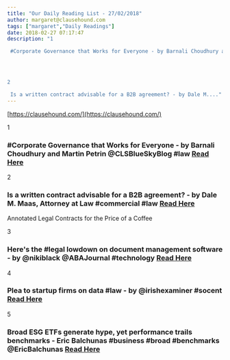 ```yaml
---
title: "Our Daily Reading List - 27/02/2018"
author: margaret@clausehound.com
tags: ["margaret","Daily Readings"]
date: 2018-02-27 07:17:47
description: "1

 #Corporate Governance that Works for Everyone - by Barnali Choudhury and Martin Petrin @CLSBlueSkyBlog #law Read Here

 


2

 Is a written contract advisable for a B2B agreement? - by Dale M...."
---
```


[https://clausehound.com/](https://clausehound.com/)

1

###  #Corporate Governance that Works for Everyone - by Barnali Choudhury and Martin Petrin @CLSBlueSkyBlog #law [Read Here](http://clsbluesky.law.columbia.edu/2018/02/15/corporate-governance-that-works-for-everyone/)

 

2

###  Is a written contract advisable for a B2B agreement? - by Dale M. Maas, Attorney at Law #commercial #law [Read Here](https://www.dalemaasatty.com/blog/2018/02/is-a-written-contract-advisable-for-a-b2b-agreement.shtml)

Annotated Legal Contracts
for the Price of a Coffee

3

###  Here's the #legal lowdown on document management software - by @nikiblack @ABAJournal #technology [Read Here](http://www.abajournal.com/news/article/heres_the_legal_lowdown_on_document_management_software)

 

4

###  Plea to startup firms on data #law - by @irishexaminer #socent [Read Here](https://www.irishexaminer.com/breakingnews/business/plea-to-startup-firms-on-data-law-826552.html)

 

5

###  Broad ESG ETFs generate hype, yet performance trails benchmarks - Eric Balchunas #business #broad #benchmarks @EricBalchunas [Read Here](https://www.bloomberg.com/professional/blog/broad-esg-etfs-generate-hype-yet-performance-trails-benchmarks/)

 